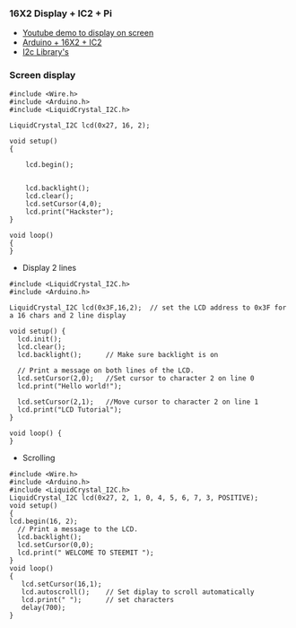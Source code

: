 ### 16X2 Display + IC2 + Pi
- [Youtube demo to display on screen](https://www.youtube.com/watch?v=3XLjVChVgec)
- [Arduino + 16X2 + IC2](https://www.youtube.com/watch?v=f6Gz4I4-UjU)
- [I2c Library's](https://github.com/fdebrabander/Arduino-LiquidCrystal-I2C-library)

### Screen display

```
#include <Wire.h> 
#include <Arduino.h>
#include <LiquidCrystal_I2C.h>

LiquidCrystal_I2C lcd(0x27, 16, 2);

void setup()
{

	lcd.begin();


	lcd.backlight();
	lcd.clear();
	lcd.setCursor(4,0);
	lcd.print("Hackster");
}

void loop()
{
}
```
- Display 2 lines
```
#include <LiquidCrystal_I2C.h>
#include <Arduino.h>

LiquidCrystal_I2C lcd(0x3F,16,2);  // set the LCD address to 0x3F for a 16 chars and 2 line display

void setup() {
  lcd.init();
  lcd.clear();         
  lcd.backlight();      // Make sure backlight is on
  
  // Print a message on both lines of the LCD.
  lcd.setCursor(2,0);   //Set cursor to character 2 on line 0
  lcd.print("Hello world!");
  
  lcd.setCursor(2,1);   //Move cursor to character 2 on line 1
  lcd.print("LCD Tutorial");
}

void loop() {
}
```

- Scrolling
```
#include <Wire.h>
#include <Arduino.h>
#include <LiquidCrystal_I2C.h>
LiquidCrystal_I2C lcd(0x27, 2, 1, 0, 4, 5, 6, 7, 3, POSITIVE);
void setup()
{
lcd.begin(16, 2); 
  // Print a message to the LCD.
  lcd.backlight();
  lcd.setCursor(0,0);
  lcd.print(" WELCOME TO STEEMIT ");   
}
void loop()
{
   lcd.setCursor(16,1);
   lcd.autoscroll();    // Set diplay to scroll automatically
   lcd.print(" ");      // set characters
   delay(700);    
}
```

